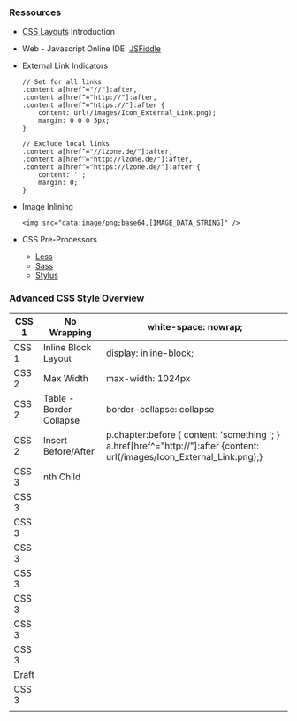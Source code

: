 ### Ressources

-   [CSS Layouts](http://learnlayout.com/) Introduction
-   Web - Javascript Online IDE: [JSFiddle](http://jsfiddle.net/)
-   External Link Indicators

        // Set for all links
        .content a[href^="//"]:after, 
        .content a[href^="http://"]:after, 
        .content a[href^="https://"]:after {
            content: url(/images/Icon_External_Link.png);
            margin: 0 0 0 5px;
        }

        // Exclude local links
        .content a[href^="//lzone.de/"]:after, 
        .content a[href^="http://lzone.de/"]:after, 
        .content a[href^="https://lzone.de/"]:after {
            content: '';
            margin: 0;
        }

-   Image Inlining

        <img src="data:image/png;base64,[IMAGE_DATA_STRING]" />

-   CSS Pre-Processors
    -   [Less](http://lesscss.org/)
    -   [Sass](http://sass-lang.com/)
    -   [Stylus](https://learnboost.github.io/stylus/)

### Advanced CSS Style Overview

| CSS 1 | No Wrapping             | white-space: nowrap;                                                                                                          |
|-------|-------------------------|-------------------------------------------------------------------------------------------------------------------------------|
| CSS 1 | Inline Block Layout     | display: inline-block;                                                                                                        |
| CSS 2 | Max Width               | max-width: 1024px                                                                                                             |
| CSS 2 | Table - Border Collapse | border-collapse: collapse                                                                                                     |
| CSS 2 | Insert Before/After     |  p.chapter:before { content: 'something '; }  a.href[href^="http://"]:after {content: url(/images/Icon_External_Link.png);}   |
| CSS 3 | nth Child               |                                                                                                                               |
| CSS 3 |                         |                                                                                                                               |
| CSS 3 |                         |                                                                                                                               |
| CSS 3 |                         |                                                                                                                               |
| CSS 3 |                         |                                                                                                                               |
| CSS 3 |                         |                                                                                                                               |
| CSS 3 |                         |                                                                                                                               |
| CSS 3 |                         |                                                                                                                               |
| Draft |                         |                                                                                                                               |
| CSS 3 |                         |                                                                                                                               |
|       |                         |                                                                                                                               |